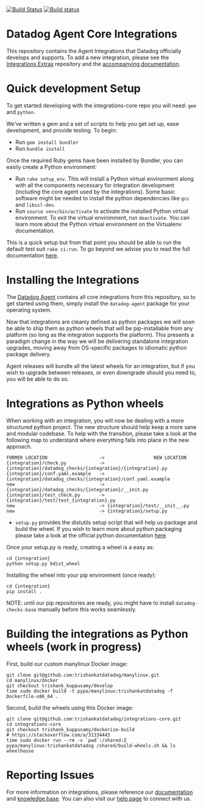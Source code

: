 [![Build Status](https://travis-ci.org/DataDog/integrations-core.svg?branch=master)](https://travis-ci.org/DataDog/integrations-core)
[![Build status](https://ci.appveyor.com/api/projects/status/8w4s2bilp48n43gw?svg=true)](https://ci.appveyor.com/project/Datadog/integrations-core)
# Datadog Agent Core Integrations

This repository contains the Agent Integrations that Datadog officially develops and supports. To add a new integration, please see the [Integrations Extras](https://github.com/DataDog/integrations-extras) repository and the [accompanying documentation](http://docs.datadoghq.com/guides/integration_sdk/).


# Quick development Setup

To get started developing with the integrations-core repo you will need: `gem` and `python`.

We’ve written a gem and a set of scripts to help you get set up, ease development, and provide testing. To begin:

- Run `gem install bundler`
- Run `bundle install`

Once the required Ruby gems have been installed by Bundler, you can easily create a Python environment:

- Run `rake setup_env`. This will install a Python virtual environment along
  with all the components necessary for integration development (including the
  core agent used by the integrations). Some basic software might be needed to
  install the python dependencies like `gcc` and `libssl-dev`.
- Run `source venv/bin/activate` to activate the installed Python virtual
  environment. To exit the virtual environment, run `deactivate`. You can learn
  more about the Python virtual environment on the Virtualenv documentation.

This is a quick setup but from that point you should be able to run the default test suit `rake ci:run`.
To go beyond we advise you to read the full documentation [here](http://docs.datadoghq.com/guides/integration_sdk/).

# Installing the Integrations

The [Datadog Agent](https://github.com/DataDog/dd-agent) contains all core integrations from this repository, so to get started using them, simply install the `datadog-agent` package for your operating system.

Now that integrations are cleanly defined as python packages we will soon be able to ship them as python wheels that will be pip-installable from any platform (so long as the integration supports the platform). This presents a paradigm change in the way we will be delivering standalone integration upgrades, moving away from OS-specific packages to idiomatic python package delivery. 

Agent releases will bundle all the latest wheels for an integration, but if you wish to upgrade between releases, or even downgrade should you need to, you will be able to do so. 

# Integrations as Python wheels 

When working with an integration, you will now be dealing with a more structured python project. The new structure should help keep a more sane and modular codebase. To help with the transition, please take a look at the following map to understand where everything falls into place in the new approach. 

```
FORMER LOCATION                   ->                  NEW LOCATION
{integration}/check.py            -> {integration}/datadog_checks/{integration}/{integration}.py
{integration}/conf.yaml.example   -> {integration}/datadog_checks/{integration}/conf.yaml.example
new                               -> {integration}/datadog_checks/{integration}/__init.py 
{integration}/test_check.py       -> {integration}/test/test_{integration}.py
new                               -> {integration}/test/__init__.py
new                               -> {integration}/setup.py
```

- `setup.py` provides the distutils setup script that will help us package and build the wheel. If you wish to learn more about python packaging please take a look at the official python documentation [here](https://packaging.python.org/tutorials/distributing-packages/)

Once your setup.py is ready, creating a wheel is a easy as:
```
cd {integration}
python setup.py bdist_wheel
```

Installing the wheel into your pip environment (once ready):
```
cd {integration}
pip install .
```

NOTE: until our pip repositories are ready, you might have to install `datadog-checks-base` manually before this works seamlessly.

# Building the integrations as Python wheels (work in progress)

First, build our custom manylinux Docker image:

```
git clone git@github.com:trishankatdatadog/manylinux.git
cd manylinux/docker
git checkout trishank_kuppusamy/develop
time sudo docker build -t pypa/manylinux:trishankatdatadog -f Dockerfile-x86_64 .
```

Second, build the wheels using this Docker image:

```
git clone git@github.com:trishankatdatadog/integrations-core.git
cd integrations-core
git checkout trishank_kuppusamy/dockerize-build
# https://stackoverflow.com/a/31334443
time sudo docker run --rm -v `pwd`:/shared:Z pypa/manylinux:trishankatdatadog /shared/build-wheels.sh && ls wheelhouse
```

# Reporting Issues

For more information on integrations, please reference our [documentation](http://docs.datadoghq.com) and [knowledge base](https://help.datadoghq.com/hc/en-us). You can also visit our [help page](http://docs.datadoghq.com/help/) to connect with us.
